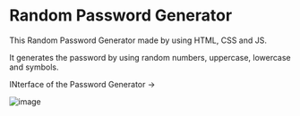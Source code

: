 # Random Password Generator

This Random Password Generator made by using HTML, CSS and JS.

It generates the password by using random numbers, uppercase, lowercase and symbols.

INterface of the Password Generator ->

![image](https://user-images.githubusercontent.com/109027067/232666657-00151d37-0c29-47dd-9bdf-1ed808921481.png)
